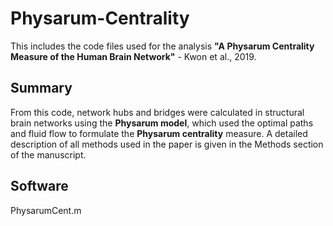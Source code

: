# Physarum-Centrality
This includes the code files used for the analysis **"A Physarum Centrality Measure of the Human Brain Network"** - Kwon et al., 2019.

## Summary
From this code, network hubs and bridges were calculated in structural brain networks using the **Physarum model**, which used the optimal paths and fluid flow to formulate the **Physarum centrality** measure. A detailed description of all methods used in the paper is given in the Methods section of the manuscript.

## Software
PhysarumCent.m
